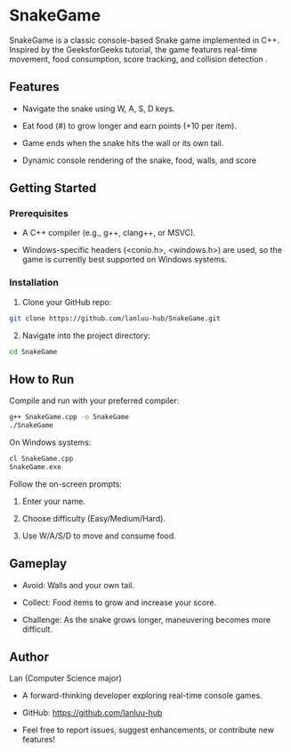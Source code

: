 # SnakeGame
SnakeGame is a classic console-based Snake game implemented in C++. Inspired by the GeeksforGeeks tutorial, the game features real-time movement, food consumption, score tracking, and collision detection .

## Features
- Navigate the snake using W, A, S, D keys.

- Eat food (#) to grow longer and earn points (+10 per item).

- Game ends when the snake hits the wall or its own tail.

- Dynamic console rendering of the snake, food, walls, and score 


## Getting Started
### Prerequisites
- A C++ compiler (e.g., g++, clang++, or MSVC).

- Windows-specific headers (<conio.h>, <windows.h>) are used, so the game is currently best supported on Windows systems.

### Installation
1. Clone your GitHub repo:

```bash
git clone https://github.com/lanluu-hub/SnakeGame.git
```


2. Navigate into the project directory:
```bash
cd SnakeGame
```


## How to Run
Compile and run with your preferred compiler:
```bash
g++ SnakeGame.cpp -o SnakeGame
./SnakeGame
```

On Windows systems:
```bash
cl SnakeGame.cpp
SnakeGame.exe
```
Follow the on-screen prompts:

1. Enter your name.

2. Choose difficulty (Easy/Medium/Hard).

3. Use W/A/S/D to move and consume food.

## Gameplay
- Avoid: Walls and your own tail.

- Collect: Food items to grow and increase your score.

- Challenge: As the snake grows longer, maneuvering becomes more difficult.

## Author
Lan (Computer Science major)

- A forward-thinking developer exploring real-time console games.

- GitHub: https://github.com/lanluu-hub

- Feel free to report issues, suggest enhancements, or contribute new features!

